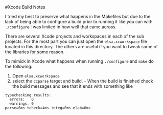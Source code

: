 #Xcode Build Notes

I tried my best to preserve what happens in the Makefiles but due to the lack of being able to configure a build prior to running it like you can with `./configure` I was limited in how well that came across. 

There are several Xcode projects and workspaces in each of the sub projects. For the most part you can just open the `elsa.xcworkspace` file located in this directory. The others are useful if you want to tweak some of the libraries for some reason.

To mimick in Xcode what happens when running `./configure` and `make` do the following:

1) Open `elsa.xcworkspace`
4) select the `ccparse` target and build. - When the build is finished check the build messages and see that it ends with something like 

```
typechecking results:
  errors:   0
  warnings: 0
parse=6ms tcheck=4ms integ=0ms elab=0ms
```
